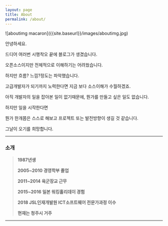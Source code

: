 ```yaml
---
layout: page
title: About
permalink: /about/
---
```

<div class="mt50"></div>
![aboutimg macaron]({{site.baseurl}}/images/aboutimg.jpg)

안녕하세요.

드디어 여러번 시행착오 끝에 블로그가 생겼습니다.

오픈소스이지만 전체적으로 이해하기는 어려웠습니다.

하지만 흐름? 느낌?정도는 파악했습니다.

고급개발자가 되기까지 노력한다면 지금 보다 소스이해가 수월하겠죠.

아직 개발자의 일을 잡아본 일이 없기때문에, 뭔가를 만들고 싶은 일도 
없습니다.

하지만 일을 시작한다면

뭔가 한개쯤은 스스로 해보고 프로젝트 또는 발전방향이 생길 것 같습니다.

그날이 오기를 희망합니다.

---

### 소개

>**1987년생**
>
>**2005~2010 경영학부 졸업**
>
>**2011~2014 육군장교 근무**
>
>**2015~2016 일본 워킹홀리데이 경험**
>
>**2018 JSL인재개발원 ICT소프트웨어 전문가과정 이수**
>
>**현재는 청주시 거주**

---
